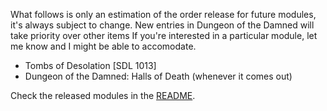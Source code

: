What follows is only an estimation of the order release for future modules, it's always subject to change. New entries in Dungeon of the Damned will take priority over other items
If you're interested in a particular module, let me know and I might be able to accomodate.

- Tombs of Desolation [SDL 1013]
- Dungeon of the Damned: Halls of Death (whenever it comes out)

Check the released modules in the [README](https://github.com/juanferrer/sdlc/blob/main/README.md).

